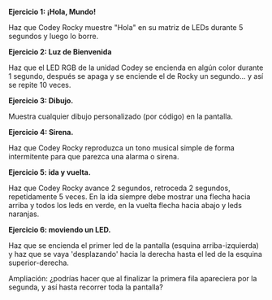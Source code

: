 **Ejercicio 1: ¡Hola, Mundo!**

Haz que Codey Rocky muestre "Hola" en su matriz de LEDs durante 5 segundos y luego lo borre.

**Ejercicio 2: Luz de Bienvenida**

Haz que el LED RGB de la unidad Codey se encienda en algún color durante 1 segundo, después se apaga y se enciende el de Rocky un segundo... y así se repite 10 veces.

**Ejercicio 3: Dibujo.**

Muestra cualquier dibujo personalizado (por código) en la pantalla.

**Ejercicio 4: Sirena.**

Haz que Codey Rocky reproduzca un tono musical simple de forma intermitente para que parezca una alarma o sirena.

**Ejercicio 5: ida y vuelta.**

Haz que Codey Rocky avance 2 segundos, retroceda 2 segundos, repetidamente 5 veces. En la ida siempre debe mostrar una flecha hacia arriba y todos los leds en verde, en la vuelta flecha hacia abajo y leds naranjas.

**Ejercicio 6: moviendo un LED.**

Haz que se encienda el primer led de la pantalla (esquina arriba-izquierda) y haz que se vaya 'desplazando' hacia la derecha hasta el led de la esquina superior-derecha.

Ampliación: ¿podrías hacer que al finalizar la primera fila apareciera por la segunda, y así hasta recorrer toda la pantalla?

